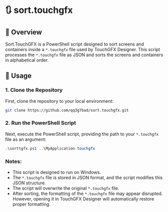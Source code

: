 # 🔃 sort.touchgfx

## 🌱 Overview

Sort.TouchGFX is a PowerShell script designed to sort screens and containers inside a `*.touchgfx` file used by TouchGFX Designer.
This script processes the `*.touchgfx` file as JSON and sorts the screens and containers in alphabetical order.

## 🚀 Usage

### 1. Clone the Repository

First, clone the repository to your local environment:

```bash
git clone https://github.com/qq3g7bad/sort.touchgfx.git
```

### 2. Run the PowerShell Script

Next, execute the PowerShell script, providing the path to your `*.touchgfx` file as an argument:

```powershell
.\sorttgfx.ps1 ..\MyApplication.touchgfx
```

### Notes:

- This script is designed to run on Windows.
- The `*.touchgfx` file is stored in JSON format, and the script modifies this JSON structure.
- The script will overwrite the original `*.touchgfx` file.
- After sorting, the formatting of the `*.touchgfx` file may appear disrupted. However, opening it in TouchGFX Designer will automatically restore proper formatting.


